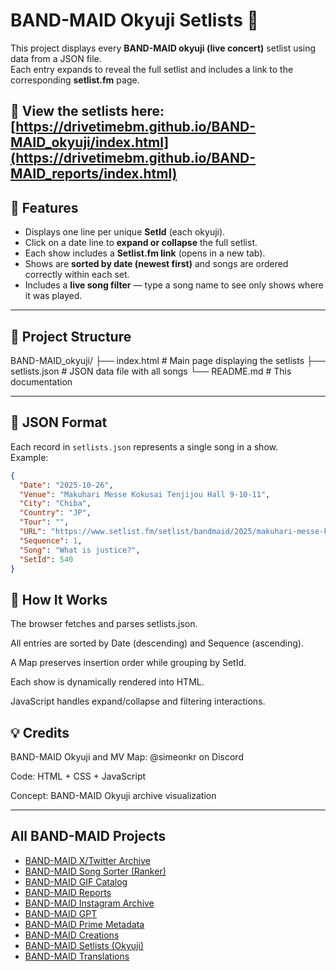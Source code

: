 ﻿# BAND-MAID Okyuji Setlists 🎸

This project displays every **BAND-MAID okyuji (live concert)** setlist using data from a JSON file.  
Each entry expands to reveal the full setlist and includes a link to the corresponding **setlist.fm** page.

🔗 **View the setlists here:**  
[https://drivetimebm.github.io/BAND-MAID_okyuji/index.html](https://drivetimebm.github.io/BAND-MAID_reports/index.html)
---

## 🔧 Features

- Displays one line per unique **SetId** (each okyuji).  
- Click on a date line to **expand or collapse** the full setlist.  
- Each show includes a **Setlist.fm link** (opens in a new tab).  
- Shows are **sorted by date (newest first)** and songs are ordered correctly within each set.  
- Includes a **live song filter** — type a song name to see only shows where it was played.

---

## 📁 Project Structure

BAND-MAID_okyuji/
├── index.html # Main page displaying the setlists
├── setlists.json # JSON data file with all songs
└── README.md # This documentation

---

## 📜 JSON Format

Each record in `setlists.json` represents a single song in a show.  
Example:

```json
{
  "Date": "2025-10-26",
  "Venue": "Makuhari Messe Kokusai Tenjijou Hall 9-10-11",
  "City": "Chiba",
  "Country": "JP",
  "Tour": "",
  "URL": "https://www.setlist.fm/setlist/bandmaid/2025/makuhari-messe-kokusai-tenjijou-hall-9-10-11-chiba-japan-5b4ec36c.html",
  "Sequence": 1,
  "Song": "What is justice?",
  "SetId": 540
}
```

## 🧠 How It Works

The browser fetches and parses setlists.json.

All entries are sorted by Date (descending) and Sequence (ascending).

A Map preserves insertion order while grouping by SetId.

Each show is dynamically rendered into HTML.

JavaScript handles expand/collapse and filtering interactions.

## 💡 Credits

BAND-MAID Okyuji and MV Map: @simeonkr on Discord

Code: HTML + CSS + JavaScript

Concept: BAND-MAID Okyuji archive visualization

---

## All BAND-MAID Projects

- [BAND-MAID X/Twitter Archive](https://github.com/DriveTimeBM/BAND-MAID_tweets)
- [BAND-MAID Song Sorter (Ranker)](https://github.com/DriveTimeBM/BAND-MAID_song_sorter)
- [BAND-MAID GIF Catalog](https://github.com/DriveTimeBM/BAND-MAID_gifs)
- [BAND-MAID Reports](https://github.com/DriveTimeBM/BAND-MAID_reports)
- [BAND-MAID Instagram Archive](https://github.com/DriveTimeBM/BAND-MAID_instagram)
- [BAND-MAID GPT](https://github.com/DriveTimeBM/BAND-MAID_gpt)
- [BAND-MAID Prime Metadata](https://github.com/DriveTimeBM/BAND-MAID_prime)
- [BAND-MAID Creations](https://github.com/DriveTimeBM/BAND-MAID_creations)
- [BAND-MAID Setlists (Okyuji)](https://github.com/DriveTimeBM/BAND-MAID_okyuji)
- [BAND-MAID Translations](https://github.com/DriveTimeBM/BAND-MAID_translations)
